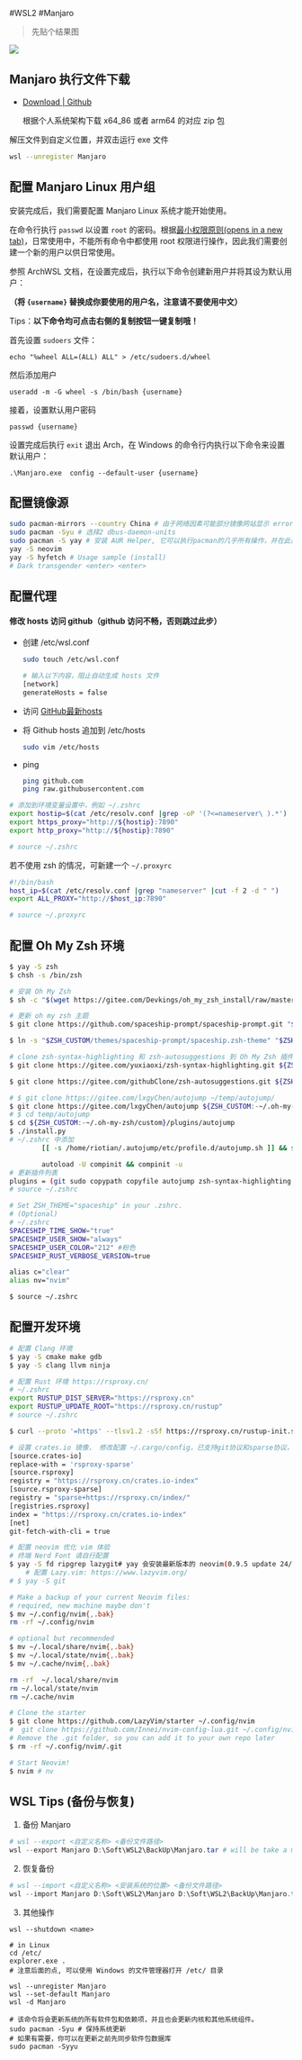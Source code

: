 
#WSL2 #Manjaro 

> 先贴个结果图

![](https://img2024.cnblogs.com/blog/1849509/202401/1849509-20240124162848425-33885856.png)


## Manjaro 执行文件下载

- [Download | Github](https://github.com/sileshn/ManjaroWSL2/releases)

  根据个人系统架构下载 x64_86 或者 arm64 的对应 zip 包

解压文件到自定义位置，并双击运行 exe 文件


```sh
wsl --unregister Manjaro
```

## 配置 Manjaro Linux 用户组

安装完成后，我们需要配置 Manjaro Linux 系统才能开始使用。

在命令行执行 `passwd` 以设置 `root` 的密码。根据[最小权限原则(opens in a new tab)](https://zh.wikipedia.org/wiki/最小权限原则)，日常使用中，不能所有命令中都使用 root 权限进行操作，因此我们需要创建一个新的用户以供日常使用。

参照 ArchWSL 文档，在设置完成后，执行以下命令创建新用户并将其设为默认用户：

**（将 `{username}` 替换成你要使用的用户名，注意请不要使用中文）**

Tips：**以下命令均可点击右侧的复制按钮一键复制哦！**

首先设置 `sudoers` 文件：

```
echo "%wheel ALL=(ALL) ALL" > /etc/sudoers.d/wheel
```



然后添加用户

```
useradd -m -G wheel -s /bin/bash {username}
```



接着，设置默认用户密码

```
passwd {username}
```



设置完成后执行 `exit` 退出 Arch，在 Windows 的命令行内执行以下命令来设置默认用户：

```
.\Manjaro.exe  config --default-user {username}
```



## 配置镜像源

```sh
sudo pacman-mirrors --country China # 由于网络因素可能部分镜像网站显示 error, 但运行结束后会自动更新可用的镜像列表
sudo pacman -Syu # 选择2 dbus-daemon-units
sudo pacman -S yay # 安装 AUR Helper, 它可以执行pacman的几乎所有操作，并在此基础上添加了很多额外用法
yay -S neovim
yay -S hyfetch # Usage sample (install)
# Dark transgender <enter> <enter> 
```



## 配置代理

#### 修改 hosts 访问 github（github 访问不畅，否则跳过此步）

- 创建 /etc/wsl.conf

  ```bash
  sudo touch /etc/wsl.conf
  
  # 输入以下内容，阻止自动生成 hosts 文件
  [network]
  generateHosts = false
  ```

- 访问 [GitHub最新hosts](https://github.com/maxiaof/github-hosts)

- 将 Github hosts 追加到 /etc/hosts

  ```bash
  sudo vim /etc/hosts
  ```

- ping

  ```bash
  ping github.com
  ping raw.githubusercontent.com
  ```



```sh
# 添加到环境变量设置中，例如 ~/.zshrc
export hostip=$(cat /etc/resolv.conf |grep -oP '(?<=nameserver\ ).*')
export https_proxy="http://${hostip}:7890"
export http_proxy="http://${hostip}:7890"

# source ~/.zshrc
```

若不使用 zsh 的情况，可新建一个 `~/.proxyrc` 

```sh
#!/bin/bash
host_ip=$(cat /etc/resolv.conf |grep "nameserver" |cut -f 2 -d " ")
export ALL_PROXY="http://$host_ip:7890"

# source ~/.proxyrc
```



## 配置 Oh My Zsh 环境

```sh
$ yay -S zsh
$ chsh -s /bin/zsh

# 安装 Oh My Zsh
$ sh -c "$(wget https://gitee.com/Devkings/oh_my_zsh_install/raw/master/install.sh -O -)"

# 更新 oh my zsh 主题
$ git clone https://github.com/spaceship-prompt/spaceship-prompt.git "$ZSH_CUSTOM/themes/spaceship-prompt" --depth=1

$ ln -s "$ZSH_CUSTOM/themes/spaceship-prompt/spaceship.zsh-theme" "$ZSH_CUSTOM/themes/spaceship.zsh-theme"

# clone zsh-syntax-highlighting 和 zsh-autosuggestions 到 Oh My Zsh 插件仓库位置
$ git clone https://gitee.com/yuxiaoxi/zsh-syntax-highlighting.git ${ZSH_CUSTOM:-~/.oh-my-zsh/custom}/plugins/zsh-syntax-highlighting

$ git clone https://gitee.com/githubClone/zsh-autosuggestions.git ${ZSH_CUSTOM:-~/.oh-my-zsh/custom}/plugins/zsh-autosuggestions

# $ git clone https://gitee.com/lxgyChen/autojump ~/temp/autojump/
$ git clone https://gitee.com/lxgyChen/autojump ${ZSH_CUSTOM:-~/.oh-my-zsh/custom}/plugins/autojump
# $ cd temp/autojump
$ cd ${ZSH_CUSTOM:-~/.oh-my-zsh/custom}/plugins/autojump
$ ./install.py
# ~/.zshrc 中添加
        [[ -s /home/riotian/.autojump/etc/profile.d/autojump.sh ]] && source /home/riotian/.autojump/etc/profile.d/autojump.sh

        autoload -U compinit && compinit -u
# 更新插件列表
plugins = (git sudo copypath copyfile autojump zsh-syntax-highlighting zsh-autosuggestions)
# source ~/.zshrc

# Set ZSH_THEME="spaceship" in your .zshrc.
# (Optional)
# ~/.zshrc
SPACESHIP_TIME_SHOW="true"
SPACESHIP_USER_SHOW="always"
SPACESHIP_USER_COLOR="212" #粉色
SPACESHIP_RUST_VERBOSE_VERSION=true

alias c="clear"  
alias nv="nvim"

$ source ~/.zshrc
```



## 配置开发环境

```sh
# 配置 Clang 环境
$ yay -S cmake make gdb
$ yay -S clang llvm ninja

# 配置 Rust 环境 https://rsproxy.cn/
# ~/.zshrc
export RUSTUP_DIST_SERVER="https://rsproxy.cn"
export RUSTUP_UPDATE_ROOT="https://rsproxy.cn/rustup"
# source ~/.zshrc

$ curl --proto '=https' --tlsv1.2 -sSf https://rsproxy.cn/rustup-init.sh | sh

# 设置 crates.io 镜像， 修改配置 ~/.cargo/config，已支持git协议和sparse协议， >=1.68 版本建议使用 sparse-index，速度更快
[source.crates-io]
replace-with = 'rsproxy-sparse'
[source.rsproxy]
registry = "https://rsproxy.cn/crates.io-index"
[source.rsproxy-sparse]
registry = "sparse+https://rsproxy.cn/index/"
[registries.rsproxy]
index = "https://rsproxy.cn/crates.io-index"
[net]
git-fetch-with-cli = true

# 配置 neovim 优化 vim 体验
# 终端 Nerd Font 请自行配置
$ yay -S fd ripgrep lazygit# yay 会安装最新版本的 neovim(0.9.5 update 24/01/25)
	# 配置 Lazy.vim: https://www.lazyvim.org/
# $ yay -S git

# Make a backup of your current Neovim files:
# required, new machine maybe don't
$ mv ~/.config/nvim{,.bak}
rm -rf ~/.config/nvim

# optional but recommended
$ mv ~/.local/share/nvim{,.bak}
$ mv ~/.local/state/nvim{,.bak}
$ mv ~/.cache/nvim{,.bak}

rm -rf  ~/.local/share/nvim
rm ~/.local/state/nvim
rm ~/.cache/nvim

# Clone the starter
$ git clone https://github.com/LazyVim/starter ~/.config/nvim
#  git clone https://github.com/Innei/nvim-config-lua.git ~/.config/nvim
# Remove the .git folder, so you can add it to your own repo later
$ rm -rf ~/.config/nvim/.git

# Start Neovim!
$ nvim # nv
```


## WSL Tips (备份与恢复)

1. 备份 Manjaro

```powershell
# wsl --export <自定义名称> <备份文件路径>
wsl --export Manjaro D:\Soft\WSL2\BackUp\Manjaro.tar # will be take a minute that running backup
```

2. 恢复备份

```powershell
# wsl --import <自定义名称> <安装系统的位置> <备份文件路径>
wsl --import Manjaro D:\Soft\WSL2\Manjaro D:\Soft\WSL2\BackUp\Manjaro.tar
```

3. 其他操作

```shell
wsl --shutdown <name>

# in Linux
cd /etc/
explorer.exe . 
# 注意后面的点, 可以使用 Windows 的文件管理器打开 /etc/ 目录

wsl --unregister Manjaro
wsl --set-default Manjaro
wsl -d Manjaro

# 该命令将会更新系统的所有软件包和依赖项，并且也会更新内核和其他系统组件。
sudo pacman -Syu # 保持系统更新
# 如果有需要，你可以在更新之前先同步软件包数据库
sudo pacman -Syyu
```

